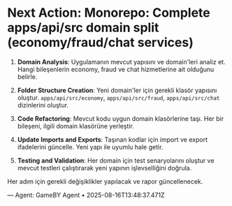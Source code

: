 # Next Action: Monorepo: Complete apps/api/src domain split (economy/fraud/chat services)

1. **Domain Analysis**: Uygulamanın mevcut yapısını ve domain'leri analiz et. Hangi bileşenlerin economy, fraud ve chat hizmetlerine ait olduğunu belirle.

2. **Folder Structure Creation**: Yeni domain'ler için gerekli klasör yapısını oluştur. `apps/api/src/economy`, `apps/api/src/fraud`, `apps/api/src/chat` dizinlerini oluştur.

3. **Code Refactoring**: Mevcut kodu uygun domain klasörlerine taşı. Her bir bileşeni, ilgili domain klasörüne yerleştir.

4. **Update Imports and Exports**: Taşınan kodlar için import ve export ifadelerini güncelle. Yeni yapı ile uyumlu hale getir.

5. **Testing and Validation**: Her domain için test senaryolarını oluştur ve mevcut testleri çalıştırarak yeni yapının işlevselliğini doğrula. 

Her adım için gerekli değişiklikler yapılacak ve rapor güncellenecek.

— Agent: GameBY Agent • 2025-08-16T13:48:37.471Z
